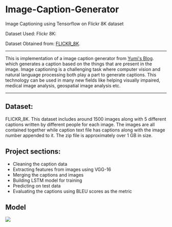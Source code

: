 # Image-Caption-Generator
Image Captioning using Tensorflow on Flickr 8K dataset

Dataset Used: Flickr 8K:

Dataset Obtained from: [FLICKR_8K](https://forms.illinois.edu/sec/1713398).


-----------------------------------------------------------------------------
This is implementation of a image caption generator from [Yumi's Blog](https://fairyonice.github.io/Develop_an_image_captioning_deep_learning_model_using_Flickr_8K_data.html). which generates a caption based on the things that are present in the image. Image captioning is a challenging task where computer vision and natural language processing both play a part to generate captions. This technology can be used in many new fields like helping visually impaired, medical image analysis, geospatial image analysis etc.

-----------------------------------------------------------------------------
## Dataset:

FLICKR_8K. This dataset includes around 1500 images along with 5 different captions written by different people for each image. The images are all contained together while caption text file has captions along with the image number appended to it. The zip file is approximately over 1 GB in size.


## Project sections:
* Cleaning the caption data
* Extracting features from images using VGG-16
* Merging the captions and images
* Building LSTM model for training
* Predicting on test data
* Evaluating the captions using BLEU scores as the metric


## Model
![](https://github.com/VPAravind/Image-Caption-Generator/blob/main/model_plot.png)
